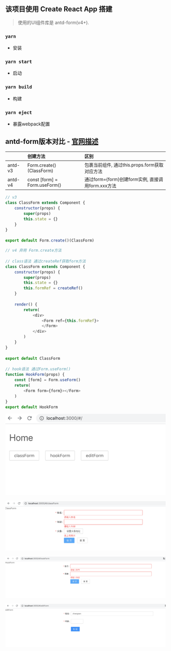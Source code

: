 ## 该项目使用 Create React App 搭建

> 使用的UI组件库是 antd-form(v4+).

### `yarn`
* 安装

### `yarn start`
* 启动

### `yarn build`
* 构建

### `yarn eject`
* 暴露webpack配置

## antd-form版本对比 - [官网描述](https://ant.design/docs/react/migration-v4-cn)
|       | 创建方法 |   区别   |
| :---- | :---- | :---- |
| antd-v3    |  Form.create()(ClassForm) | 包裹当前组件, 通过this.props.form获取对应方法 |
| antd-v4    |  const [form] = Form.useForm() | 通过form={form}创建form实例, 直接调用form.xxx方法 |


```javascript
// v3
class ClassForm extends Component {
    constructor(props) {
        super(props)
        this.state = {}
    }
}

export default Form.create()(ClassForm)

```

```javascript
// v4 弃用 Form.create方法

// class语法 通过createRef获取form方法
class ClassForm extends Component {
    constructor(props) {
        super(props)
        this.state = {}
        this.formRef = createRef()
    }

    render() {
        return(
            <div>
                <Form ref={this.formRef}>
                </Form>
            </div>
        )
    }
}

export default ClassForm

// hook语法 通过Form.useForm()
function HookForm(props) {
    const [form] = Form.useForm()
    return(
        <Form form={form}></Form>
    )
}
export default HookForm
```
<!-- https://github.com/你的用户名/你的repository仓库名/raw/分支名master/刚你新建的图片文件夹名称/***.png -->
![Home](/assets/1.png)

![ClassForm](https://github.com/itzhaolin/react-antd-form/blob/master/assets/2.png)

![HookForm](https://github.com/itzhaolin/react-antd-form/blob/master/assets/3.png)

![EditForm](https://github.com/itzhaolin/react-antd-form/blob/master/assets/4.png)